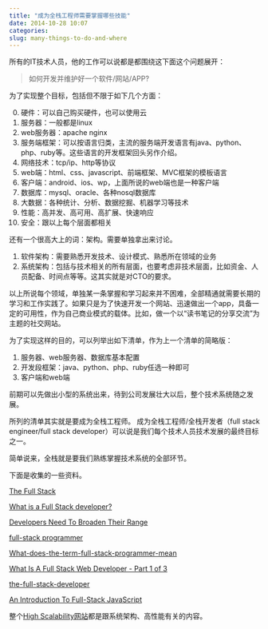```yaml
---
title: "成为全栈工程师需要掌握哪些技能"
date: 2014-10-28 10:07
categories:
slug: many-things-to-do-and-where
---
```


所有的IT技术人员，他的工作可以说都是都围绕这下面这个问题展开：

> 如何开发并维护好一个软件/网站/APP?

为了实现整个目标，包括但不限于如下几个方面：

0. 硬件：可以自己购买硬件，也可以使用云
1. 服务器：一般都是linux
2. web服务器：apache nginx
3. 服务端框架：可以按语言归类，主流的服务端开发语言有java、python、php、ruby等。这些语言的开发框架回头另作介绍。
4. 网络技术：tcp/ip、http等协议
5. web端：html、css、javascript、前端框架、MVC框架的模板语言
6. 客户端：android、ios、wp，上面所说的web端也是一种客户端
7. 数据库：mysql、oracle、各种nosql数据库
8. 大数据：各种统计、分析、数据挖掘、机器学习等技术
9. 性能：高并发、高可用、高扩展、快速响应
10. 安全：跟以上每个层面都相关

还有一个很高大上的词：架构。需要单独拿出来讨论。

1. 软件架构：需要熟悉开发技术、设计模式、熟悉所在领域的业务
2. 系统架构：包括与技术相关的所有层面，也要考虑非技术层面，比如资金、人员配备、时间点等等。这其实就是对CTO的要求。

以上所说每个领域，单独某一条掌握和学习起来并不困难，全部精通就需要长期的学习和工作实践了。如果只是为了快速开发一个网站、迅速做出一个app，具备一定的可用性，作为自己商业模式的载体。比如，做一个以“读书笔记的分享交流”为主题的社交网站。

为了实现这样的目的，可以列举出如下清单，作为上一个清单的简略版：

1. 服务器、web服务器、数据库基本配置
2. 开发段框架：java、python、php、ruby任选一种即可
3. 客户端和web端

前期可以先做出小型的系统出来，待到公司发展壮大以后，整个技术系统随之发展。

所列的清单其实就是要成为全栈工程师。
成为全栈工程师/全栈开发者（full stack engineer/full stack developer）可以说是我们每个技术人员技术发展的最终目标之一。

简单说来，全栈就是要我们熟练掌握技术系统的全部环节。

下面是收集的一些资料。

[The Full Stack](http://calendar.perfplanet.com/2010/the-full-stack/)

[What is a Full Stack developer?](http://www.laurencegellert.com/2012/08/what-is-a-full-stack-developer/)

[Developers Need To Broaden Their Range](http://www.forbes.com/sites/oreillymedia/2014/04/11/full-stack-developer-is-a-tall-order-bordering-on-unicorn-territory/)

[full-stack programmer](http://forge38.com/blog/2008/06/full-stack-web-developers/)

[What-does-the-term-full-stack-programmer-mean](http://www.quora.com/What-does-the-term-full-stack-programmer-mean)

[What Is A Full Stack Web Developer - Part 1 of 3](http://alchemycs.github.io/2011/07/20/What_Is_A_Full_Stack_Web_Developer_-_Part_1_of_3.html)

[the-full-stack-developer](http://blog.cloudbees.com/2012/09/the-full-stack-developer.html)

[An Introduction To Full-Stack JavaScript](http://www.smashingmagazine.com/2013/11/21/introduction-to-full-stack-javascript/)

整个[High Scalability网站](http://highscalability.com/)都是跟系统架构、高性能有关的内容。


